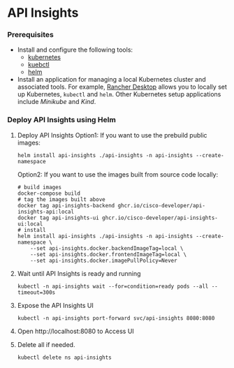 # API Insights

### Prerequisites
* Install and configure the following tools:
    * [kubernetes](https://kubernetes.io/)
    * [kuebctl](https://kubernetes.io/docs/reference/kubectl/)
    * [helm](https://helm.sh/)
* Install an application for managing a local Kubernetes cluster and associated tools. For example, [Rancher Desktop](https://rancherdesktop.io/) allows you to locally set up Kubernetes, `kubectl` and `helm`. Other Kubernetes setup applications include *Minikube* and *Kind*.

### Deploy API Insights using Helm

1. Deploy API Insights
    Option1: If you want to use the prebuild public images:
    ```shell
    helm install api-insights ./api-insights -n api-insights --create-namespace
    ```
    Option2: If you want to use the images built from source code locally:
    ```shell
    # build images
    docker-compose build
    # tag the images built above
    docker tag api-insights-backend ghcr.io/cisco-developer/api-insights-api:local
    docker tag api-insights-ui ghcr.io/cisco-developer/api-insights-ui:local
    # install
    helm install api-insights ./api-insights -n api-insights --create-namespace \
        --set api-insights.docker.backendImageTag=local \
        --set api-insights.docker.frontendImageTag=local \
        --set api-insights.docker.imagePullPolicy=Never
    ```

2. Wait until API Insights is ready and running
    ```shell
    kubectl -n api-insights wait --for=condition=ready pods --all --timeout=300s
    ```

3. Expose the API Insights UI
    ```shell
    kubectl -n api-insights port-forward svc/api-insights 8080:8080
    ```

4. Open http://localhost:8080 to Access UI
5. Delete all if needed.
    ```shell
    kubectl delete ns api-insights
    ```
